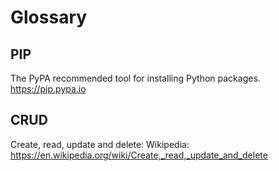 # Glossary

## PIP

The PyPA recommended tool for installing Python packages.
https://pip.pypa.io

## CRUD

Create, read, update and delete:
Wikipedia: https://en.wikipedia.org/wiki/Create,_read,_update_and_delete